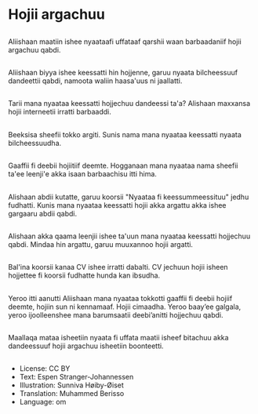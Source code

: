 # Hojii argachuu

##
Aliishaan maatiin ishee nyaataafi uffataaf qarshii waan barbaadaniif hojii argachuu qabdi.

##
Aliishaan biyya ishee keessatti hin hojjenne, garuu nyaata bilcheessuuf dandeettii qabdi, namoota waliin haasa'uus ni jaallatti.

##
Tarii mana nyaataa keessatti hojjechuu dandeessi ta'a? Alishaan maxxansa hojii interneetii irratti barbaaddi.

##
Beeksisa sheefii tokko argiti. Sunis nama mana nyaataa keessatti nyaata bilcheessuudha.

##
Gaaffii fi deebii hojiitiif deemte. Hogganaan mana nyaataa nama sheefii ta'ee leenji'e akka isaan barbaachisu itti hima.

##
Alishaan abdii kutatte, garuu koorsii "Nyaataa fi keessummeessituu" jedhu fudhatti. Kunis mana nyaataa keessatti hojii akka argattu akka ishee gargaaru abdii qabdi.

##
Alishaan akka qaama leenjii ishee ta'uun mana nyaataa keessatti hojjechuu qabdi. Mindaa hin argattu, garuu muuxannoo hojii argatti.

##
Bal'ina koorsii kanaa CV ishee irratti dabalti. CV jechuun hojii isheen hojjettee fi koorsii fudhatte hunda kan ibsudha.

##
Yeroo itti aanutti Aliishaan mana nyaataa tokkotti gaaffii fi deebii hojiif deemte, hojiin sun ni kennamaaf. Hojii cimaadha. Yeroo baayʼee galgala, yeroo ijoolleenshee mana barumsaatii deebiʼanitti hojjechuu qabdi.

##
Maallaqa mataa isheetiin nyaata fi uffata maatii isheef bitachuu akka dandeessuuf hojii argachuu isheetiin boonteetti.

##
* License: CC BY
* Text: Espen Stranger-Johannessen
* Illustration: Sunniva Høiby-Øiset
* Translation: Muhammed Berisso
* Language: om
